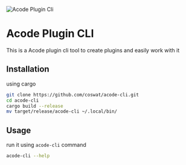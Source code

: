 ![Acode Plugin Cli](https://github-production-user-asset-6210df.s3.amazonaws.com/97345827/266290195-9d09fa68-0044-4b1d-96ee-5df5e426a9af.jpeg)

# Acode Plugin CLI 

This is a Acode plugin cli tool to create plugins and easily work with it

## Installation

using cargo

```bash
git clone https://github.com/coswat/acode-cli.git
cd acode-cli
cargo build --release
mv target/release/acode-cli ~/.local/bin/
```

## Usage

run it using `acode-cli` command

```bash
acode-cli --help
```